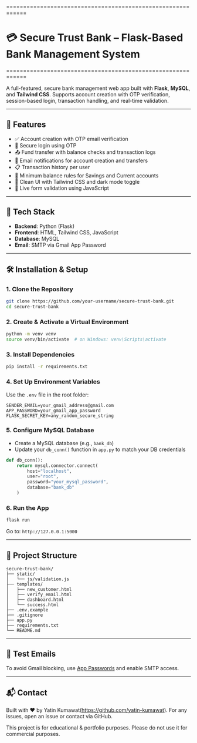============================================================
# 💳 Secure Trust Bank – Flask-Based Bank Management System
============================================================

A full-featured, secure bank management web app built with **Flask**, **MySQL**, and **Tailwind CSS**. Supports account creation with OTP verification, session-based login, transaction handling, and real-time validation.

---

## 🚀 Features

- ✅ Account creation with OTP email verification
- 🔐 Secure login using OTP
- 📤 Fund transfer with balance checks and transaction logs
- 📩 Email notifications for account creation and transfers
- 📋 Transaction history per user
- 🧾 Minimum balance rules for Savings and Current accounts
- 📄 Clean UI with Tailwind CSS and dark mode toggle
- 🧠 Live form validation using JavaScript

---

## 🧱 Tech Stack

- **Backend**: Python (Flask)
- **Frontend**: HTML, Tailwind CSS, JavaScript
- **Database**: MySQL
- **Email**: SMTP via Gmail App Password

---

## 🛠️ Installation & Setup

### 1. Clone the Repository
```bash
git clone https://github.com/your-username/secure-trust-bank.git
cd secure-trust-bank
```

### 2. Create & Activate a Virtual Environment
```bash
python -m venv venv
source venv/bin/activate  # on Windows: venv\Scripts\activate
```

### 3. Install Dependencies
```bash
pip install -r requirements.txt
```

### 4. Set Up Environment Variables
Use the `.env` file in the root folder:

```
SENDER_EMAIL=your_gmail_address@gmail.com
APP_PASSWORD=your_gmail_app_password
FLASK_SECRET_KEY=any_random_secure_string
```

### 5. Configure MySQL Database
- Create a MySQL database (e.g., `bank_db`)
- Update your `db_conn()` function in `app.py` to match your DB credentials

```python
def db_conn():
    return mysql.connector.connect(
        host="localhost",
        user="root",
        password="your_mysql_password",
        database="bank_db"
    )
```

### 6. Run the App
```bash
flask run
```
Go to: `http://127.0.0.1:5000`

---

## 📁 Project Structure
```
secure-trust-bank/
├── static/
│   └── js/validation.js
├── templates/
│   ├── new_customer.html
│   ├── verify_email.html
│   ├── dashboard.html
│   └── success.html
├── .env.example
├── .gitignore
├── app.py
├── requirements.txt
└── README.md
```

---

## 🧪 Test Emails
To avoid Gmail blocking, use [App Passwords](https://support.google.com/accounts/answer/185833?hl=en) and enable SMTP access.

---

## 📬 Contact
Built with ❤️ by Yatin Kumawat(https://github.com/yatin-kumawat). For any issues, open an issue or contact via GitHub.


This project is for educational & portfolio purposes.
Please do not use it for commercial purposes.